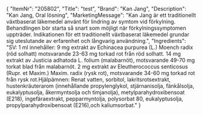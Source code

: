{
  "ItemNr": "205802",
  "Title": "test",
  "Brand": "Kan Jang",
  "Description": "Kan Jang, Oral lösning",
  "MarketingMessage": "Kan Jang är ett traditionellt växtbaserat läkemedel använt för lindring av symtom vid förkylning. Behandlingen bör starta så snart som möjligt när förkylningssymptomen uppträder. Indikationen för ett traditionellt växtbaserat läkemedel grundar sig uteslutande av erfarenhet och långvarig användning.",
  "Ingredients": "SV: 1 ml innehåller: 9 mg extrakt av Echinacea purpurea (L.) Moench radix (röd solhatt) motsvarande 23-63 mg torkad rot från röd solhatt. 14 mg extrakt av Justicia adhatoda L. folium (malabarnöt), motsvarande 49-70 mg torkat blad från malabarnöt. 2 mg extrakt av Eleutherococcus senticosus (Rupr. et Maxim.) Maxim. radix (rysk rot), motsvarande 34-60 mg torkad rot från rysk rot.Hjälpämnen: Renat vatten, sorbitol, lakritsrotsextrakt, hustenkräuterarom (innehållande propylenglykol, stjärnanisolja, fänkålsolja, eukalyptusolja, åkermyntsolja och timjanolja), metylparahydroxibensoat (E218), ingefäraextrakt, pepparmyntolja, polysorbat 80, eukalyptusolja, propylparahydroxibensoat (E216),och kaliumsorbat."
}